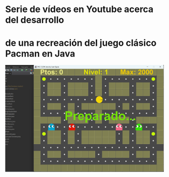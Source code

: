 # Serie de vídeos en Youtube acerca del desarrollo
# de una recreación del juego clásico Pacman en Java

<img src="miniatura-pacClonJava.png" alt="game img"/>
